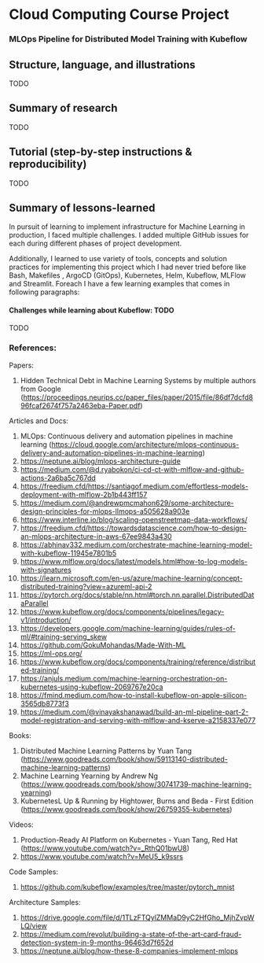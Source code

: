 # Cloud Computing Course Project

### MLOps Pipeline for Distributed Model Training with Kubeflow



## Structure, language, and illustrations 

TODO

## Summary of research 

TODO

## Tutorial (step-by-step instructions & reproducibility)

TODO

## Summary of lessons-learned

In pursuit of learning to implement infrastructure for Machine Learning in production, 
I faced multiple challenges. I added multiple GitHub issues for each during different phases of project development.

Additionally, I learned to use variety of tools, concepts and solution practices for implementing this project which I had never tried before like Bash, Makefiles
, ArgoCD (GitOps), Kubernetes, Helm, Kubeflow, MLFlow and Streamlit. Foreach I have a few learning examples that comes in following paragraphs:

#### Challenges while learning about Kubeflow: TODO

TODO

### References: 

Papers:
1. Hidden Technical Debt in Machine Learning Systems by multiple authors from Google (https://proceedings.neurips.cc/paper_files/paper/2015/file/86df7dcfd896fcaf2674f757a2463eba-Paper.pdf)

Articles and Docs: 
1. MLOps: Continuous delivery and automation pipelines in machine learning (https://cloud.google.com/architecture/mlops-continuous-delivery-and-automation-pipelines-in-machine-learning)
2. https://neptune.ai/blog/mlops-architecture-guide
3. https://medium.com/@d.ryabokon/ci-cd-ct-with-mlflow-and-github-actions-2a6ba5c767dd
4. https://freedium.cfd/https://santiagof.medium.com/effortless-models-deployment-with-mlflow-2b1b443ff157
5. https://medium.com/@andrewpmcmahon629/some-architecture-design-principles-for-mlops-llmops-a505628a903e
6. https://www.interline.io/blog/scaling-openstreetmap-data-workflows/
7. https://freedium.cfd/https://towardsdatascience.com/how-to-design-an-mlops-architecture-in-aws-67ee9843a430
8. https://abhinav332.medium.com/orchestrate-machine-learning-model-with-kubeflow-11945e7801b5
9. https://www.mlflow.org/docs/latest/models.html#how-to-log-models-with-signatures
10. https://learn.microsoft.com/en-us/azure/machine-learning/concept-distributed-training?view=azureml-api-2
11. https://pytorch.org/docs/stable/nn.html#torch.nn.parallel.DistributedDataParallel
12. https://www.kubeflow.org/docs/components/pipelines/legacy-v1/introduction/
13. https://developers.google.com/machine-learning/guides/rules-of-ml/#training-serving_skew
14. https://github.com/GokuMohandas/Made-With-ML
15. https://ml-ops.org/
16. https://www.kubeflow.org/docs/components/training/reference/distributed-training/
17. https://anjuls.medium.com/machine-learning-orchestration-on-kubernetes-using-kubeflow-2069767e20ca
18. https://fmind.medium.com/how-to-install-kubeflow-on-apple-silicon-3565db8773f3
19. https://medium.com/@vinayakshanawad/build-an-ml-pipeline-part-2-model-registration-and-serving-with-mlflow-and-kserve-a2158337e077

Books:
1. Distributed Machine Learning Patterns by Yuan Tang (https://www.goodreads.com/book/show/59113140-distributed-machine-learning-patterns)
2. Machine Learning Yearning by Andrew Ng (https://www.goodreads.com/book/show/30741739-machine-learning-yearning)
3. KubernetesL Up & Running by Hightower, Burns and Beda - First Edition (https://www.goodreads.com/book/show/26759355-kubernetes)

Videos:
1. Production-Ready AI Platform on Kubernetes - Yuan Tang, Red Hat (https://www.youtube.com/watch?v=_RthQ01bwU8)
2. https://www.youtube.com/watch?v=MeU5_k9ssrs

Code Samples:
1. https://github.com/kubeflow/examples/tree/master/pytorch_mnist

Architecture Samples: 
1. https://drive.google.com/file/d/1TLzFTQylZMMaD9yC2HfGho_MjhZvpWLQ/view
2. https://medium.com/revolut/building-a-state-of-the-art-card-fraud-detection-system-in-9-months-96463d7f652d
3. https://neptune.ai/blog/how-these-8-companies-implement-mlops